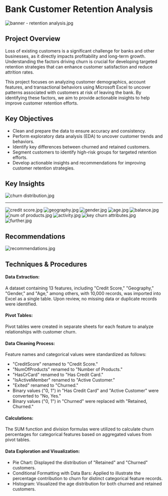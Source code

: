 # Bank Customer Retention Analysis
![banner - retention analysis.jpg](https://github.com/jakejosh6751/Bank-Customer-Retention-Analysis/blob/main/banner%20-%20retention%20analysis.jpg)

## Project Overview

Loss of existing customers is a significant challenge for banks and other businesses, as it directly impacts profitability and long-term growth. Understanding the factors driving churn is crucial for developing targeted retention strategies that can enhance customer satisfaction and reduce attrition rates.

This project focuses on analyzing customer demographics, account features, and transactional behaviors using Microsoft Excel to uncover patterns associated with customers at risk of leaving the bank. By identifying these factors, we aim to provide actionable insights to help improve customer retention efforts.

## Key Objectives
- Clean and prepare the data to ensure accuracy and consistency.
- Perform exploratory data analysis (EDA) to uncover customer trends and behaviors.
- Identify key differences between churned and retained customers.
- Segment customers to identify high-risk groups for targeted retention efforts.
- Develop actionable insights and recommendations for improving customer retention strategies.

## Key Insights
![churn distribution.jpg](https://github.com/jakejosh6751/Bank-Customer-Retention-Analysis/blob/main/churn%20distribution.jpg)
___
![credit score.jpg](https://github.com/jakejosh6751/Bank-Customer-Retention-Analysis/blob/main/credit%20score.jpg)
![geography.jpg](https://github.com/jakejosh6751/Bank-Customer-Retention-Analysis/blob/main/geography.jpg)
![gender.jpg](https://github.com/jakejosh6751/Bank-Customer-Retention-Analysis/blob/main/gender.jpg)
![age.jpg](https://github.com/jakejosh6751/Bank-Customer-Retention-Analysis/blob/main/age.jpg)
![balance.jpg](https://github.com/jakejosh6751/Bank-Customer-Retention-Analysis/blob/main/balance.jpg)
![num of products.jpg](https://github.com/jakejosh6751/Bank-Customer-Retention-Analysis/blob/main/num%20of%20products.jpg)
![activity.jpg](https://github.com/jakejosh6751/Bank-Customer-Retention-Analysis/blob/main/activity.jpg)
![key churn attributes.jpg](https://github.com/jakejosh6751/Bank-Customer-Retention-Analysis/blob/main/key%20churn%20attributes.jpg)
![further.jpg](https://github.com/jakejosh6751/Bank-Customer-Retention-Analysis/blob/main/further.jpg)

## Recommendations
![recommendations.jpg](https://github.com/jakejosh6751/Bank-Customer-Retention-Analysis/blob/main/recommendations.jpg)

## Techniques & Procedures

#### Data Extraction:
A dataset containing 13 features, including "Credit Score," "Geography," "Gender," and "Age," among others, with 10,000 records, was imported into Excel as a single table. Upon review, no missing data or duplicate records were identified.

#### Pivot Tables:
Pivot tables were created in separate sheets for each feature to analyze relationships with customer churn.

#### Data Cleaning Process:
Feature names and categorical values were standardized as follows:

- "CreditScore" renamed to "Credit Score."
- "NumOfProducts" renamed to "Number of Products."
- "HasCrCard" renamed to "Has Credit Card."
- "IsActiveMember" renamed to "Active Customer."
- "Exited" renamed to "Churned."
- Binary values ("0, 1") in "Has Credit Card" and "Active Customer" were converted to "No, Yes."
- Binary values ("0, 1") in "Churned" were replaced with "Retained, Churned."

#### Calculations:
The SUM function and division formulas were utilized to calculate churn percentages for categorical features based on aggregated values from pivot tables.

#### Data Exploration and Visualization:
- Pie Chart: Displayed the distribution of "Retained" and "Churned" customers.
- Conditional Formatting with Data Bars: Applied to illustrate the percentage contribution to churn for distinct categorical feature records.
- Histogram: Visualized the age distribution for both churned and retained customers.
